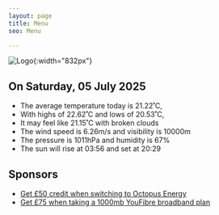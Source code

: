 ```yaml
---
layout: page
title: Menu
seo: Menu

---
```


![Logo](/images/logo.jpg){:width="832px"}

<!-- weather_marker starts -->
## On Saturday, 05 July 2025

- The average temperature today is 21.22˚C,
- With highs of 22.62˚C and lows of 20.53˚C,
- It may feel like 21.15˚C with broken clouds
- The wind speed is 6.26m/s and visibility is 10000m
- The pressure is 1011hPa and humidity is 67%
- The sun will rise at 03:56 and set at 20:29

<!-- weather_marker ends -->

## Sponsors

- [Get £50 credit when switching to Octopus Energy](https://bit.ly/3oD1nnS)
- [Get £75 when taking a 1000mb YouFibre broadband plan](https://aklam.io/91zWhU?)
